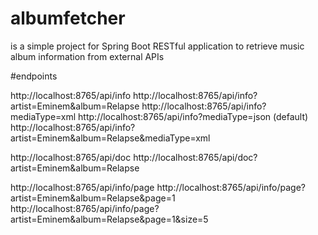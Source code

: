 # albumfetcher 
is a simple project for Spring Boot RESTful application to retrieve music album information from external APIs

#endpoints

http://localhost:8765/api/info
http://localhost:8765/api/info?artist=Eminem&album=Relapse
http://localhost:8765/api/info?mediaType=xml
http://localhost:8765/api/info?mediaType=json (default)
http://localhost:8765/api/info?artist=Eminem&album=Relapse&mediaType=xml

http://localhost:8765/api/doc
http://localhost:8765/api/doc?artist=Eminem&album=Relapse

http://localhost:8765/api/info/page
http://localhost:8765/api/info/page?artist=Eminem&album=Relapse&page=1
http://localhost:8765/api/info/page?artist=Eminem&album=Relapse&page=1&size=5

